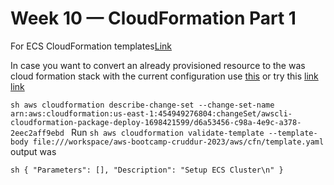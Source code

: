 # Week 10 — CloudFormation Part 1

For ECS CloudFormation templates[Link](https://docs.aws.amazon.com/AWSCloudFormation/latest/UserGuide/quickref-ecs.html)

In case you want to convert an already provisioned resource to the was cloud formation stack with the current configuration use [this](https://former2.com/) or try this [link](https://github.com/sentialabs/cloudformer2) [link](https://docs.aws.amazon.com/cli/latest/reference/cloudformation/validate-template.html)

``sh
aws cloudformation describe-change-set --change-set-name arn:aws:cloudformation:us-east-1:454949276804:changeSet/awscli-cloudformation-package-deploy-1698421599/d6a53456-c98a-4e9c-a378-2eec2aff9ebd
``
Run
``sh
aws cloudformation validate-template --template-body file:///workspace/aws-bootcamp-cruddur-2023/aws/cfn/template.yaml
``
output was

``sh
{
    "Parameters": [],
    "Description": "Setup ECS Cluster\n"
}
``
